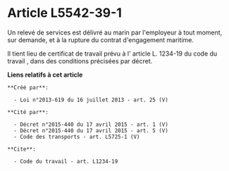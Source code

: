 # Article L5542-39-1

Un relevé de services est délivré au marin par l'employeur à tout moment, sur demande, et à la rupture du contrat
d'engagement maritime. 

Il tient lieu de certificat de travail prévu à l'
article L. 1234-19 du code du travail
, dans des conditions précisées par décret.

**Liens relatifs à cet article**

	**Créé par**:

	  - Loi n°2013-619 du 16 juillet 2013 - art. 25 (V)

	**Cité par**:

	  - Décret n°2015-440 du 17 avril 2015 - art. 1 (V)
	  - Décret n°2015-440 du 17 avril 2015 - art. 5 (V)
	  - Code des transports - art. L5725-1 (V)

	**Cite**:

	  - Code du travail - art. L1234-19
